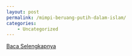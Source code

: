 ```yaml
---
layout: post
permalink: /mimpi-beruang-putih-dalam-islam/
categories:
    - Uncategorized
---
```


[Baca Selengkapnya](/07)